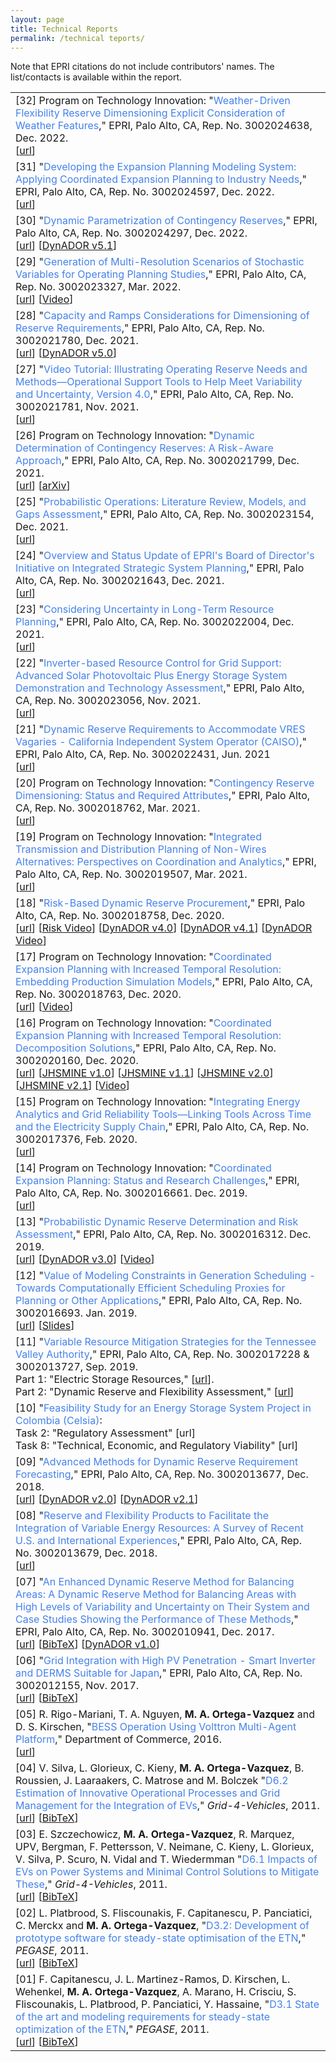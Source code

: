 ```yaml
---
layout: page
title: Technical Reports
permalink: /technical teports/
---
```


Note that EPRI citations do not include contributors' names.  The list/contacts is available within the report.



<table class="table table-hover">

<tr>
<td>
    [32]
    Program on Technology Innovation: "<span style="color:#4582ec">Weather-Driven Flexibility Reserve Dimensioning Explicit Consideration of Weather Features</span>," 
    EPRI, Palo Alto, CA, Rep. No. 3002024638, Dec. 2022.
    <br />
    [<a href="https://xxx">url</a>] 
    <br /> 
</td>
</tr> 
    
    
<tr>
<td>
    [31]
    "<span style="color:#4582ec">Developing the Expansion Planning Modeling System: Applying Coordinated Expansion Planning to Industry Needs</span>," 
    EPRI, Palo Alto, CA, Rep. No. 3002024597, Dec. 2022.
    <br />
    [<a href="https://xxx">url</a>] 
    <br /> 
</td>
</tr> 
    
    
<tr>
<td>
    [30]
    "<span style="color:#4582ec">Dynamic Parametrization of Contingency Reserves</span>," 
    EPRI, Palo Alto, CA, Rep. No. 3002024297, Dec. 2022.
    <br />
    [<a href="https://xxx">url</a>] 
    [<a href="https://www.epri.com/research/products/000000003002024292">DynADOR v5.1</a>] 
    <br /> 
</td>
</tr> 
       
 

<tr>
<td>
    [29]
    "<span style="color:#4582ec">Generation of Multi-Resolution Scenarios of Stochastic Variables for Operating Planning Studies</span>," 
    EPRI, Palo Alto, CA, Rep. No. 3002023327, Mar. 2022.
    <br />
    [<a href="https://www.epri.com/research/products/000000003002023327">url</a>] 
    [<a href="https://www.epri.com/research/products/000000003002024980">Video</a>] 
    <br /> 
</td>
</tr> 
    
    
<tr>
<td>
    [28]
    "<span style="color:#4582ec">Capacity and Ramps Considerations for Dimensioning of Reserve Requirements</span>," 
    EPRI, Palo Alto, CA, Rep. No. 3002021780, Dec. 2021.
    <br />
    [<a href="https://www.epri.com/research/products/000000003002021780">url</a>] 
    [<a href="https://www.epri.com/research/products/000000003002021778">DynADOR v5.0</a>] 
    <br /> 
</td>
</tr> 

    
<tr>
<td>
    [27]
    "<span style="color:#4582ec">Video Tutorial: Illustrating Operating Reserve Needs and Methods—Operational Support Tools to Help Meet Variability and Uncertainty, Version 4.0</span>," 
    EPRI, Palo Alto, CA, Rep. No. 3002021781, Nov. 2021.
    <br />
    [<a href="https://www.epri.com/research/products/000000003002021781">url</a>] 
    <br /> 
</td>
</tr> 

 
<tr>
<td>
    [26]
    Program on Technology Innovation: "<span style="color:#4582ec">Dynamic Determination of Contingency Reserves: A Risk-Aware Approach</span>," 
    EPRI, Palo Alto, CA, Rep. No. 3002021799, Dec. 2021.
    <br />
    [<a href="https://www.epri.com/research/products/000000003002021799">url</a>] 
    [<a href="https://arxiv.org/abs/2106.00144">arXiv</a>] 
    <br /> 
</td>
</tr>


<tr>
<td>
    [25]
    "<span style="color:#4582ec">Probabilistic Operations: Literature Review, Models, and Gaps Assessment</span>," 
    EPRI, Palo Alto, CA, Rep. No. 3002023154, Dec. 2021.
    <br />
    [<a href="https://www.epri.com/research/products/000000003002023154">url</a>] 
    <br /> 
</td>
</tr>
    
    
    
<tr>
<td>
    [24]
    "<span style="color:#4582ec">Overview and Status Update of EPRI's Board of Director's Initiative on Integrated Strategic System Planning</span>," 
    EPRI, Palo Alto, CA, Rep. No. 3002021643, Dec. 2021.
    <br />
    [<a href="https://www.epri.com/research/products/000000003002021643">url</a>] 
    <br /> 
</td>
</tr>
    

<tr>
<td>
    [23]
    "<span style="color:#4582ec">Considering Uncertainty in Long-Term Resource Planning</span>," 
    EPRI, Palo Alto, CA, Rep. No. 3002022004, Dec. 2021.
    <br />
    [<a href="https://www.epri.com/research/products/000000003002022004">url</a>] 
    <br /> 
</td>
</tr> 
    
    
<tr>
<td>
    [22]
    "<span style="color:#4582ec">Inverter-based Resource Control for Grid Support: Advanced Solar Photovoltaic Plus Energy Storage System Demonstration and Technology Assessment</span>," 
    EPRI, Palo Alto, CA, Rep. No. 3002023056, Nov. 2021.
    <br />
    [<a href="https://www.epri.com/research/products/000000003002023056">url</a>] 
    <br /> 
</td>
</tr>
    
 
<tr>
<td>
    [21]
    "<span style="color:#4582ec">Dynamic Reserve Requirements to Accommodate VRES Vagaries - California Independent System Operator (CAISO)</span>," 
     EPRI, Palo Alto, CA, Rep. No. 3002022431, Jun. 2021
    <br />
    [<a href="https://www.epri.com/research/products/000000003002022431">url</a>] 
    <br /> 
</td>
</tr>
 
 
<tr>
<td>
    [20]
    Program on Technology Innovation: "<span style="color:#4582ec">Contingency Reserve Dimensioning: Status and Required Attributes</span>," 
    EPRI, Palo Alto, CA, Rep. No. 3002018762, Mar. 2021.
    <br />
    [<a href="https://www.epri.com/research/products/000000003002018762">url</a>] 
    <br /> 
</td>
</tr>
 
 
<tr>
<td>
    [19]
    Program on Technology Innovation: "<span style="color:#4582ec">Integrated Transmission and Distribution Planning of Non-Wires Alternatives: Perspectives on Coordination and Analytics</span>," 
    EPRI, Palo Alto, CA, Rep. No. 3002019507, Mar. 2021.
    <br />
    [<a href="https://www.epri.com/research/products/000000003002019507">url</a>] 
    <br /> 
</td>
</tr>
 
 
<tr>
<td>
    [18]
    "<span style="color:#4582ec">Risk-Based Dynamic Reserve Procurement</span>,"
 EPRI, Palo Alto, CA, Rep. No. 3002018758, Dec. 2020.
    <br />
    [<a href="https://www.epri.com/research/products/000000003002018758">url</a>] 
    [<a href="https://www.epri.com/research/products/000000003002020169">Risk Video</a>] 
    [<a href="https://www.epri.com/research/products/000000003002018760">DynADOR v4.0</a>] 
    [<a href="https://www.epri.com/research/products/000000003002020419">DynADOR v4.1</a>] 
    [<a href="https://www.epri.com/research/products/000000003002020168">DynADOR Video</a>] 
    <br /> 
</td>
</tr>
 
 
    
<tr>
<td>
    [17]
    Program on Technology Innovation: "<span style="color:#4582ec">Coordinated Expansion Planning with Increased Temporal Resolution: Embedding Production Simulation Models</span>," 
    EPRI, Palo Alto, CA, Rep. No. 3002018763, Dec. 2020.
    <br />
    [<a href="https://www.epri.com/research/products/000000003002018763">url</a>] 
    [<a href="https://www.epri.com/research/products/000000003002022654">Video</a>]
    <br /> 
</td>
</tr>
    
    
<tr>
<td>
    [16]
    Program on Technology Innovation: "<span style="color:#4582ec">Coordinated Expansion Planning with Increased Temporal Resolution: Decomposition Solutions</span>," 
    EPRI, Palo Alto, CA, Rep. No. 3002020160, Dec. 2020.
    <br />
    [<a href="https://www.epri.com/research/products/000000003002020160">url</a>] 
    [<a href="https://www.epri.com/research/products/000000003002018761">JHSMINE v1.0</a>] 
    [<a href="https://www.epri.com/research/products/000000003002021771">JHSMINE v1.1</a>]
    [<a href="https://www.epri.com/research/products/000000003002021770">JHSMINE v2.0</a>] 
    [<a href="https://www.epri.com/research/products/000000003002023567">JHSMINE v2.1</a>] 
    [<a href="https://www.epri.com/research/products/000000003002022654">Video</a>]
    <br /> 
</td>
</tr>
    
    
<tr>
<td>
    [15]
    Program on Technology Innovation: "<span style="color:#4582ec">Integrating Energy Analytics and Grid Reliability Tools—Linking Tools Across Time and the Electricity Supply Chain</span>," 
    EPRI, Palo Alto, CA, Rep. No. 3002017376, Feb. 2020.
    <br />
    [<a href="http://www.epri.com/abstracts/Pages/ProductAbstract.aspx?ProductId=000000003002017376">url</a>] 
    <br /> 
</td>
</tr>
    

<tr>
<td>
    [14]
    Program on Technology Innovation: "<span style="color:#4582ec">Coordinated Expansion Planning: Status and Research Challenges</span>,"
    EPRI, Palo Alto, CA, Rep. No. 3002016661. Dec. 2019.
    <br />
    [<a href="https://www.epri.com/#/pages/product/000000003002016661/?lang=en-US">url</a>] 
    <br /> 
</td>
</tr>
    
    
    
<tr>
<td>
    [13]
    "<span style="color:#4582ec">Probabilistic Dynamic Reserve Determination and Risk Assessment</span>," 
    EPRI, Palo Alto, CA, Rep. No. 3002016312. Dec. 2019.
    <br />
    [<a href="https://www.epri.com/#/pages/product/000000003002016312/?lang=en-US">url</a>]
    [<a href="https://www.epri.com/#/pages/product/000000003002016311/?lang=en-US">DynADOR v3.0</a>]
    [<a href="https://epri.box.com/s/xk7niq4vgptpp3kmq6dvdxrcg3h2owfn">Video</a>]    
    <br /> 
</td>
</tr>
    
    
<tr>
<td>
    [12]
    "<span style="color:#4582ec">Value of Modeling Constraints in Generation Scheduling - Towards Computationally Efficient Scheduling Proxies for Planning or Other Applications</span>," 
    EPRI, Palo Alto, CA, Rep. No. 3002016693. Jan. 2019.
    <br />
    [<a href="https://www.epri.com/#/pages/product/000000003002016693/?lang=en-US">url</a>]
    [<a href="https://www.ferc.gov/CalendarFiles/20190626080516-2%20-%20Ortega-Vazquez_VoMCUC.PDF">Slides</a>]
    <br /> 
</td>
</tr>
    
    
<tr>
<td>
    [11]
    "<span style="color:#4582ec">Variable Resource Mitigation Strategies for the Tennessee Valley Authority</span>," 
    EPRI, Palo Alto, CA, Rep. No. 3002017228 & 3002013727, Sep. 2019.
    <br />
    Part 1: "Electric Storage Resources," [<a href="https://www.epri.com/#/pages/product/3002017228/">url</a>].
    <br />
    Part 2: "Dynamic Reserve and Flexibility Assessment," [<a href="https://www.epri.com/#/pages/product/3002013726/">url</a>]
    <br /> 
</td>
</tr>
    
    
<tr>
<td>
    [10]
    "<span style="color:#4582ec">Feasibility Study for an Energy Storage System Project in Colombia (Celsia)</span>:
    <br />
    Task 2: "Regulatory Assessment" [url]
    <br />
    Task 8: "Technical, Economic, and Regulatory Viability" [url]
    <br /> 
</td>
</tr>
    
    
<tr>
<td>
    [09]
    "<span style="color:#4582ec">Advanced Methods for Dynamic Reserve Requirement Forecasting</span>," 
    EPRI, Palo Alto, CA, Rep. No. 3002013677, Dec. 2018.
    <br />
    [<a href="http://www.epri.com/abstracts/Pages/ProductAbstract.aspx?ProductId=000000003002013677">url</a>]
    [<a href="https://www.epri.com/#/pages/product/000000003002013678/?lang=en-US">DynADOR v2.0</a>]
    [<a href="https://www.epri.com/#/pages/product/000000003002016310/?lang=en-US">DynADOR v2.1</a>]
    <br /> 
</td>
</tr>
    
    
<tr>
<td>
    [08]
    "<span style="color:#4582ec">Reserve and Flexibility Products to Facilitate the Integration of Variable Energy Resources: A Survey of Recent U.S. and International Experiences</span>," 
    EPRI, Palo Alto, CA, Rep. No. 3002013679, Dec. 2018.
    <br />
    [<a href="http://www.epri.com/abstracts/Pages/ProductAbstract.aspx?ProductId=000000003002013679">url</a>]
    <br /> 
</td>
</tr>
    
    
<tr>
<td>
    [07]
    "<span style="color:#4582ec">An Enhanced Dynamic Reserve Method for Balancing Areas: A Dynamic Reserve Method for Balancing Areas with High Levels of Variability and Uncertainty on Their System and Case Studies Showing the Performance of These Methods</span>," 
    EPRI, Palo Alto, CA, Rep. No. 3002010941, Dec. 2017.
    <br />
    [<a href="http://www.epri.com/abstracts/Pages/ProductAbstract.aspx?ProductId=000000003002010941">url</a>]
    [<a href="https://drive.google.com/open?id=1Qb59__LJMbnavGXB_CSdJGdhMwpzUNoQ">BibTeX</a>]
    [<a href="https://www.epri.com/#/pages/product/000000003002010942/?lang=en-US">DynADOR v1.0</a>]
    <br /> 
</td>
</tr>
    
    
<tr>
<td>
    [06]
    "<span style="color:#4582ec">Grid Integration with High PV Penetration - Smart Inverter and DERMS Suitable for Japan</span>," 
    EPRI, Palo Alto, CA, Rep. No. 3002012155, Nov. 2017.
    <br />
    [<a href="http://www.epri.com/abstracts/Pages/ProductAbstract.aspx?ProductId=000000003002012155">url</a>]
    [<a href="https://drive.google.com/open?id=1Qb59__LJMbnavGXB_CSdJGdhMwpzUNoQ">BibTeX</a>]
    <br /> 
</td>
</tr>
    
    
<tr>
<td>
    [05]
    R. Rigo-Mariani, T. A. Nguyen, <strong>M. A. Ortega-Vazquez</strong> and D. S. Kirschen, 
    "<span style="color:#4582ec">BESS Operation Using Volttron Multi-Agent Platform</span>," 
    Department of Commerce, 2016.
    <br />
    [<a href="http://www.commerce.wa.gov/wp-content/uploads/2019/09/CEF-Bess-Operation-Using-Volttron-Multi-Agent-Platform.pdf">url</a>]
    <br /> 
</td>
</tr>
    
    
<tr>
<td>
    [04]
    V. Silva, L. Glorieux, C. Kieny, <strong>M. A. Ortega-Vazquez</strong>, B. Roussien, J. Laaraakers, C. Matrose and M. Bolczek 
    "<span style="color:#4582ec">D6.2 Estimation of Innovative Operational Processes and Grid Management for the Integration of EVs</span>," 
    <em>Grid-4-Vehicles</em>, 2011.
    <br />
    [<a href="http://www.g4v.eu/downloads.html">url</a>]
    [<a href="https://drive.google.com/open?id=1oA8LKEuFmwK4GkcGhxEnc1D3N7JsR49I" target="_blank">BibTeX</a>] 
    <br /> 
</td>
</tr>
    
    
<tr>
<td>
    [03]
    E. Szczechowicz, <strong>M. A. Ortega-Vazquez</strong>, R. Marquez, UPV, Bergman, F. Pettersson, V. Neimane, C. Kieny, L. Glorieux, V. Silva, P. Scuro, N. Vidal and T. Wiedermman 
    "<span style="color:#4582ec">D6.1 Impacts of EVs on Power Systems and Minimal Control Solutions to Mitigate These</span>," 
    <em>Grid-4-Vehicles</em>, 2011.
    <br />
    [<a href="http://www.g4v.eu/downloads.html">url</a>]
    [<a href="https://drive.google.com/open?id=1P5aF9GKU_OawNArM6iuMZqmIHHtUauH8" target="_blank">BibTeX</a>] 
    <br /> 
</td>
</tr>
    
    
<tr>
<td>
    [02]
    L. Platbrood, S. Fliscounakis, F. Capitanescu, P. Panciatici, C. Merckx and <strong>M. A. Ortega-Vazquez</strong>, 
    "<span style="color:#4582ec">D3.2: Development of prototype software for steady-state optimisation of the ETN</span>," 
    <em>PEGASE</em>, 2011.
    <br />
    [<a href="http://www.fp7-pegase.com/download.html">url</a>]
    [<a href="https://drive.google.com/open?id=1Vf9qaPmtnDRg5rkmeB2DDnGrpd3DYAS-" target="_blank">BibTeX</a>] 
    <br /> 
</td>
</tr>
    
    
<tr>
<td>
    [01]
    F. Capitanescu, J. L. Martinez-Ramos, D. Kirschen, L. Wehenkel, <strong>M. A. Ortega-Vazquez</strong>, A. Marano, H. Crisciu, S. Fliscounakis, L. Platbrood, P. Panciatici, Y. Hassaine, 
    "<span style="color:#4582ec">D3.1 State of the art and modeling requirements for steady-state optimization of the ETN</span>," 
    <em>PEGASE</em>, 2011.
    <br />
    [<a href="http://www.fp7-pegase.com/download.html">url</a>]
    [<a href="https://drive.google.com/open?id=1Vf9qaPmtnDRg5rkmeB2DDnGrpd3DYAS-" target="_blank">BibTeX</a>] 
    <br /> 
</td>
</tr>
    
    

